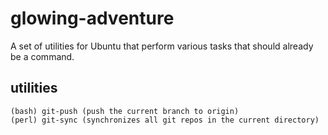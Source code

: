# glowing-adventure
A set of utilities for Ubuntu that perform various tasks that should already be a command.

## utilities
```
(bash) git-push (push the current branch to origin)
(perl) git-sync (synchronizes all git repos in the current directory)
```


